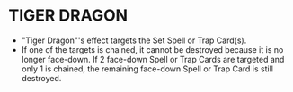 
# TIGER DRAGON

*   "Tiger Dragon"'s effect targets the Set Spell or Trap Card(s).
*   If one of the targets is chained, it cannot be destroyed because it is no longer face-down. If 2 face-down Spell or Trap Cards are targeted and only 1 is chained, the remaining face-down Spell or Trap Card is still destroyed.

  